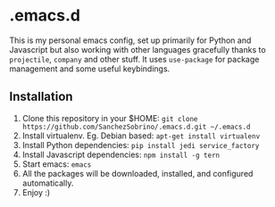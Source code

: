 # .emacs.d

This is my personal emacs config, set up primarily for Python and
Javascript but also working with other languages gracefully thanks to ```projectile```, ```company``` and other stuff. It uses ```use-package``` for package management and some useful keybindings.

## Installation

1. Clone this repository in your $HOME: ```git clone https://github.com/SanchezSobrino/.emacs.d.git ~/.emacs.d```
2. Install virtualenv. Eg. Debian based: ```apt-get install virtualenv```
3. Install Python dependencies: ```pip install jedi service_factory```
4. Install Javascript dependencies: ```npm install -g tern```
5. Start emacs: ```emacs```
6. All the packages will be downloaded, installed, and configured automatically.
7. Enjoy :)
